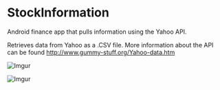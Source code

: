 StockInformation
================

Android finance app that pulls information using the Yahoo API.

Retrieves data from Yahoo as a .CSV file. More information about the API can be found http://www.gummy-stuff.org/Yahoo-data.htm


![Imgur](http://i.imgur.com/pysjKeM.png?1)

![Imgur](http://i.imgur.com/Bxsnpo6)
